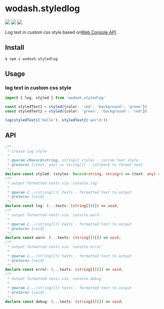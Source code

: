 # wodash.styledlog

<img src="https://img.shields.io/npm/v/wodash.styledlog"> <img src="https://img.shields.io/npm/dw/wodash.styledlog" > <img src="https://img.shields.io/bundlephobia/minzip/wodash.styledlog?label=minzip">

Log text in custom css style based on[Web Console API](https://developer.mozilla.org/en-US/docs/Web/API/Console_API).

## Install

```shell
$ npm i wodash.styledlog
```

## Usage

### log text in custom css style

```typescript
import { log, styled } from 'wodash.styledlog'

const styledText1 = styled({color: 'red', 'background': 'green'})
const styledText2 = styled({color: 'green', 'background': 'red'})

log(styledText1('hello'), styledText2('world'))
```

## API

```typescript
/**
 * create log style
 *
 * @param {Record<string, string>} styles - custom text style
 * @returns {(text: any) => string[]} - callback to format text
 */
declare const styled: (styles: Record<string, string>) => (text: any) => string[];
/**
 * output formatted texts via `console.log`
 *
 * @param {...(string[])} texts - formatted text to output
 * @returns {void}
 */
declare const log: (...texts: (string[])[]) => void;
/**
 * output formatted texts via `console.warn`
 *
 * @param {...(string[])} texts - formatted text to output
 * @returns {void}
 */
declare const warn: (...texts: (string[])[]) => void;
/**
 * output formatted texts via `console.error`
 *
 * @param {...(string[])} texts - formatted text to output
 * @returns {void}
 */
declare const error: (...texts: (string[])[]) => void;
/**
 * output formatted texts via `console.debug`
 *
 * @param {...(string[])} texts - formatted text to output
 * @returns {void}
 */
declare const debug: (...texts: (string[])[]) => void;
```